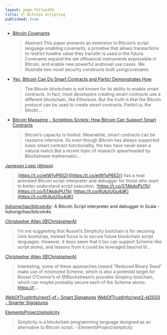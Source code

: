 ```yaml
---
layout: page-fullwidth
title: 📦 Bitcoin Scripting 
published: true
---
```



* [Bitcoin Covenants](http://fc16.ifca.ai/bitcoin/papers/MES16.pdf)
  >Abstract.This paper presents an extension to Bitcoin’s script language enabling covenants, a primitive that allows transactions to restrict howthe value they transfer is used in the future. Covenants expand the set offinancial instruments expressible in Bitcoin, and enable new powerful andnovel use cases. We illustrate two novel security constructs built usingcovenants.
* [Yes, Bitcoin Can Do Smart Contracts and Particl Demonstrates How](https://bitcoinmagazine.com/articles/yes-bitcoin-can-do-smart-contracts-and-particl-demonstrates-how/)
  >The Bitcoin blockchain is not known for its ability to enable smart contracts. In fact, most developers creating smart contracts use a different blockchain, like Ethereum. But the truth is that the Bitcoin protocol can be used to create smart contracts. Particl.io, the blockc...
* [Bitcoin Magazine - Scriptless Scripts: How Bitcoin Can Support Smart Contracts](https://bitcoinmagazine.com/articles/scriptless-scripts-how-bitcoin-can-support-smart-contracts-without-smart-contracts/)
  >Bitcoin’s capacity is limited. Meanwhile, smart contracts can be resource intensive. So even though Bitcoin has always supported basic smart contract functionality, the two have never been a natural match.But a recent topic of research spearheaded by Blockstream mathematici...

[Jameson Lopp (@lopp)](https://twitter.com/lopp/status/1072156493116518400)
  > [https://t.co/etW1yP65Zr](https://t.co/etW1yP65Zr) has a neat animated Bitcoin script interpreter and debugger for those who want to better understand script execution. [https://t.co/5TAkdoPU7b](https://t.co/5TAkdoPU7b) [https://t.co/6UkzUGu4dK](https://t.co/6UkzUGu4dK)

[liuhongchao/bitcoin4s](https://github.com/liuhongchao/bitcoin4s)- A Bitcoin Script interpreter and debugger in Scala - liuhongchao/bitcoin4s



[Christopher Allen (@ChristopherA)](https://twitter.com/ChristopherA/status/1154460495279058944?s=20)
  > I’m not suggesting that Russel’s Simplicity toolchain is for securing Unix bootstrap, instead focus is to secure future blockchain script languages. However, it does seem that it too can support Scheme-like script atoms, and lessons from it could be leveraged beyond bl...

[Christopher Allen (@ChristopherA)](https://twitter.com/ChristopherA/status/1154457284078030849?s=20)
  > Interesting, some of these approaches toward "Reduced Binary Seed" make use of minimized Scheme, which is also a potential target for Russel O’Connor’s of @Blockstream’s provable Simplicy toolchain, which can maybe probably secure each of the Scheme atoms. [https://t](https://t/)....

[WebOfTrustInfo/rwot1-sf - Smart Signatures](https://github.com/WebOfTrustInfo/rwot1-sf/blob/master/final-documents/smart-signatures.pdf)
[WebOfTrustInfo/rwot2-id2020 - Smarter Signatures](https://github.com/WebOfTrustInfo/rwot2-id2020/blob/master/draft-documents/smarter-signatures.md)

[ElementsProject/simplicity](https://github.com/ElementsProject/simplicity)
  > Simplicity is a blockchain programming language designed as an alternative to Bitcoin script. - ElementsProject/simplicity
